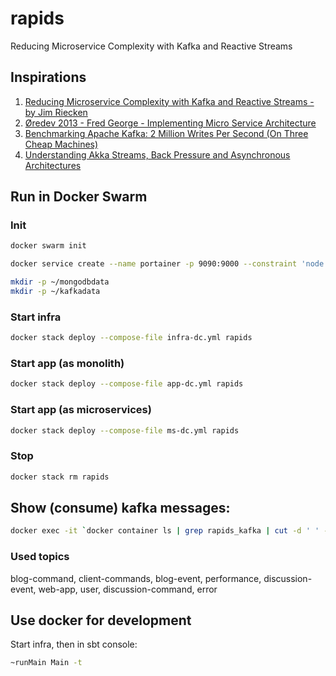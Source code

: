 # rapids
 Reducing Microservice Complexity with Kafka and Reactive Streams

## Inspirations

1. [Reducing Microservice Complexity with Kafka and Reactive Streams - by Jim Riecken](https://www.youtube.com/watch?v=k_Y5ieFHGbs)
2. [Øredev 2013 - Fred George - Implementing Micro Service Architecture](https://vimeo.com/79866979)
3. [Benchmarking Apache Kafka: 2 Million Writes Per Second (On Three Cheap Machines)](https://engineering.linkedin.com/kafka/benchmarking-apache-kafka-2-million-writes-second-three-cheap-machines)
4. [Understanding Akka Streams, Back Pressure and Asynchronous Architectures](https://www.lightbend.com/blog/understanding-akka-streams-back-pressure-and-asynchronous-architectures)

## Run in Docker Swarm

### Init
```bash
docker swarm init

docker service create --name portainer -p 9090:9000 --constraint 'node.role == manager' --mount type=bind,src=/var/run/docker.sock,dst=/var/run/docker.sock portainer/portainer -H unix:///var/run/docker.sock

mkdir -p ~/mongodbdata
mkdir -p ~/kafkadata
```

### Start infra
```bash
docker stack deploy --compose-file infra-dc.yml rapids
```

### Start app (as monolith)
```bash
docker stack deploy --compose-file app-dc.yml rapids
```

### Start app (as microservices)
```bash
docker stack deploy --compose-file ms-dc.yml rapids
```

### Stop
```bash
docker stack rm rapids
```

## Show (consume) kafka messages:
```bash
docker exec -it `docker container ls | grep rapids_kafka | cut -d ' ' -f1` kafka-console-consumer.sh --bootstrap-server localhost:9092 --topic blog-event --from-beginning --property print.key=true
```

### Used topics

blog-command, client-commands, blog-event, performance, discussion-event, web-app, user, discussion-command, error

## Use docker for development

Start infra, then in sbt console:
```bash
~runMain Main -t
```

